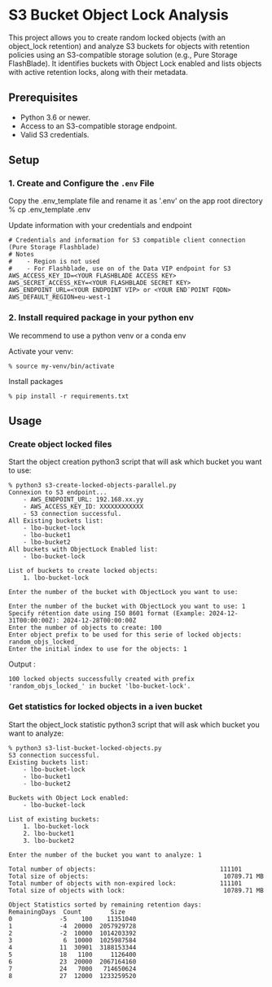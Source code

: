 # S3 Bucket Object Lock Analysis

This project allows you to create random locked objects (with an object_lock retention) and analyze S3 buckets for objects with retention policies using an S3-compatible storage solution (e.g., Pure Storage FlashBlade). It identifies buckets with Object Lock enabled and lists objects with active retention locks, along with their metadata.

## Prerequisites

- Python 3.6 or newer.
- Access to an S3-compatible storage endpoint.
- Valid S3 credentials.

## Setup

### 1. Create and Configure the `.env` File

Copy the .env_template file and rename it as '.env' on the app root directory 
    % cp .env_template .env

Update information with your credentials and endpoint

    # Credentials and information for S3 compatible client connection (Pure Storage Flashblade)
    # Notes 
    #    - Region is not used
    #    - For Flashblade, use on of the Data VIP endpoint for S3
    AWS_ACCESS_KEY_ID=<YOUR FLASHBLADE ACCESS KEY>
    AWS_SECRET_ACCESS_KEY=<YOUR FLASHBLADE SECRET KEY>
    AWS_ENDPOINT_URL=<YOUR ENDPOINT VIP> or <YOUR END¨POINT FQDN> 
    AWS_DEFAULT_REGION=eu-west-1 

### 2. Install required package in your python env

We recommend to use a python venv or a conda env

Activate your venv:

    % source my-venv/bin/activate

Install packages

    % pip install -r requirements.txt


## Usage

### Create object locked files

Start the object creation python3 script that will ask which bucket you want to use:

    % python3 s3-create-locked-objects-parallel.py
    Connexion to S3 endpoint...
        - AWS_ENDPOINT_URL: 192.168.xx.yy
        - AWS_ACCESS_KEY_ID: XXXXXXXXXXXX
        - S3 connection successful.
    All Existing buckets list:
        - lbo-bucket-lock
        - lbo-bucket1
        - lbo-bucket2
    All buckets with ObjectLock Enabled list:
        - lbo-bucket-lock

    List of buckets to create locked objects:
        1. lbo-bucket-lock

    Enter the number of the bucket with ObjectLock you want to use: 

    Enter the number of the bucket with ObjectLock you want to use: 1
    Specify rétention date using ISO 8601 format (Example: 2024-12-31T00:00:00Z): 2024-12-28T00:00:00Z
    Enter the number of objects to create: 100
    Enter object prefix to be used for this serie of locked objects: random_objs_locked_
    Enter the initial index to use for the objects: 1

Output :
    
    100 locked objects successfully created with prefix 'random_objs_locked_' in bucket 'lbo-bucket-lock'.

### Get statistics for locked objects in a iven bucket

Start the object_lock statistic python3 script that will ask which bucket you want to analyze:

    % python3 s3-list-bucket-locked-objects.py
    S3 connection successful.
    Existing buckets list:
        - lbo-bucket-lock
        - lbo-bucket1
        - lbo-bucket2

    Buckets with Object Lock enabled:
        - lbo-bucket-lock

    List of existing buckets:
        1. lbo-bucket-lock
        2. lbo-bucket1
        3. lbo-bucket2

    Enter the number of the bucket you want to analyze: 1

    Total number of objects:                                  111101
    Total size of objects:                                     10789.71 MB
    Total number of objects with non-expired lock:            111101
    Total size of objects with lock:                           10789.71 MB

    Object Statistics sorted by remaining retention days:
    RemainingDays  Count        Size
    0             -5    100    11351040
    1             -4  20000  2057929728
    2             -2  10000  1014203392
    3              6  10000  1025987584
    4             11  30901  3188153344
    5             18   1100     1126400
    6             23  20000  2067164160
    7             24   7000   714650624
    8             27  12000  1233259520


